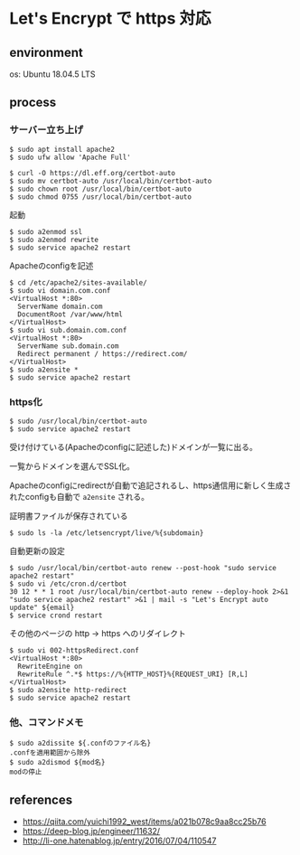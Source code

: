 # Let's Encrypt で https 対応
## environment
os: Ubuntu 18.04.5 LTS

## process
### サーバー立ち上げ
```
$ sudo apt install apache2
$ sudo ufw allow 'Apache Full'
```

```
$ curl -O https://dl.eff.org/certbot-auto
$ sudo mv certbot-auto /usr/local/bin/certbot-auto
$ sudo chown root /usr/local/bin/certbot-auto
$ sudo chmod 0755 /usr/local/bin/certbot-auto
```

起動
```
$ sudo a2enmod ssl
$ sudo a2enmod rewrite
$ sudo service apache2 restart
```

Apacheのconfigを記述
```
$ cd /etc/apache2/sites-available/
$ sudo vi domain.com.conf
<VirtualHost *:80>
  ServerName domain.com
  DocumentRoot /var/www/html
</VirtualHost>
$ sudo vi sub.domain.com.conf
<VirtualHost *:80>
  ServerName sub.domain.com
  Redirect permanent / https://redirect.com/
</VirtualHost>
$ sudo a2ensite *
$ sudo service apache2 restart
```

### https化
```
$ sudo /usr/local/bin/certbot-auto
$ sudo service apache2 restart
```
受け付けている(Apacheのconfigに記述した)ドメインが一覧に出る。

一覧からドメインを選んでSSL化。

Apacheのconfigにredirectが自動で追記されるし、https通信用に新しく生成されたconfigも自動で `a2ensite` される。


証明書ファイルが保存されている
```
$ sudo ls -la /etc/letsencrypt/live/%{subdomain}
```

自動更新の設定
```
$ sudo /usr/local/bin/certbot-auto renew --post-hook "sudo service apache2 restart"
$ sudo vi /etc/cron.d/certbot
30 12 * * 1 root /usr/local/bin/certbot-auto renew --deploy-hook 2>&1 "sudo service apache2 restart" >&1 | mail -s "Let's Encrypt auto update" ${email}
$ service crond restart
```

その他のページの http -> https へのリダイレクト
```
$ sudo vi 002-httpsRedirect.conf
<VirtualHost *:80>
  RewriteEngine on
  RewriteRule ^.*$ https://%{HTTP_HOST}%{REQUEST_URI} [R,L]
</VirtualHost>
$ sudo a2ensite http-redirect
$ sudo service apache2 restart
```

### 他、コマンドメモ
```
$ sudo a2dissite ${.confのファイル名}
.confを適用範囲から除外
$ sudo a2dismod ${mod名}
modの停止
```


## references
- https://qiita.com/yuichi1992_west/items/a021b078c9aa8cc25b76
- https://deep-blog.jp/engineer/11632/
- http://li-one.hatenablog.jp/entry/2016/07/04/110547
